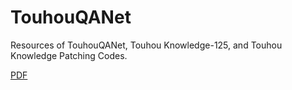 # TouhouQANet
Resources of TouhouQANet, Touhou Knowledge-125, and Touhou Knowledge Patching Codes.

[PDF](https://github.com/KomeijiForce/TouhouQANet/blob/main/TouhouQANet.pdf)

